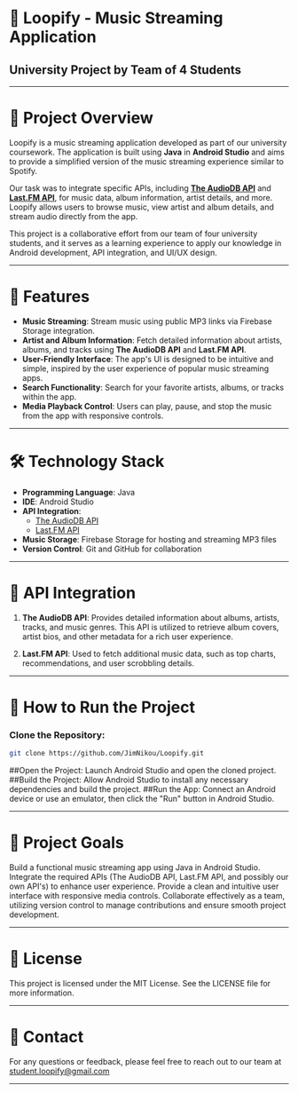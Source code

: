 # 🎵 Loopify - Music Streaming Application

## University Project by Team of 4 Students

---

# 📖 Project Overview

Loopify is a music streaming application developed as part of our university coursework. The application is built using **Java** in **Android Studio** and aims to provide a simplified version of the music streaming experience similar to Spotify.

Our task was to integrate specific APIs, including **[The AudioDB API](https://www.theaudiodb.com/)** and **[Last.FM API](https://www.last.fm/api)**, for music data, album information, artist details, and more. Loopify allows users to browse music, view artist and album details, and stream audio directly from the app.

This project is a collaborative effort from our team of four university students, and it serves as a learning experience to apply our knowledge in Android development, API integration, and UI/UX design.

---

# 🌟 Features

- **Music Streaming**: Stream music using public MP3 links via Firebase Storage integration.
- **Artist and Album Information**: Fetch detailed information about artists, albums, and tracks using **The AudioDB API** and **Last.FM API**.
- **User-Friendly Interface**: The app's UI is designed to be intuitive and simple, inspired by the user experience of popular music streaming apps.
- **Search Functionality**: Search for your favorite artists, albums, or tracks within the app.
- **Media Playback Control**: Users can play, pause, and stop the music from the app with responsive controls.

---

# 🛠️ Technology Stack

- **Programming Language**: Java
- **IDE**: Android Studio
- **API Integration**:
  - [The AudioDB API](https://www.theaudiodb.com/)
  - [Last.FM API](https://www.last.fm/api)
- **Music Storage**: Firebase Storage for hosting and streaming MP3 files
- **Version Control**: Git and GitHub for collaboration

---

# 🔗 API Integration

1. **The AudioDB API**: Provides detailed information about albums, artists, tracks, and music genres. This API is utilized to retrieve album covers, artist bios, and other metadata for a rich user experience.

2. **Last.FM API**: Used to fetch additional music data, such as top charts, recommendations, and user scrobbling details.

---

# 🚀 How to Run the Project

### Clone the Repository:
```bash
git clone https://github.com/JimNikou/Loopify.git
```
##Open the Project:
  Launch Android Studio and open the cloned project.
##Build the Project:
  Allow Android Studio to install any necessary dependencies and build the project.
##Run the App:
  Connect an Android device or use an emulator, then click the "Run" button in Android Studio.

---

# 🎯 Project Goals

Build a functional music streaming app using Java in Android Studio.
Integrate the required APIs (The AudioDB API, Last.FM API, and possibly our own API's) to enhance user experience.
Provide a clean and intuitive user interface with responsive media controls.
Collaborate effectively as a team, utilizing version control to manage contributions and ensure smooth project development.

---

# 📜 License

This project is licensed under the MIT License. See the LICENSE file for more information.

---

# 📧 Contact

For any questions or feedback, please feel free to reach out to our team at student.loopify@gmail.com

---
